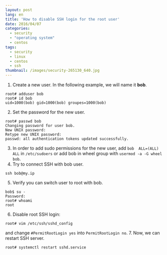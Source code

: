 ```yaml
---
layout: post
lang: en
title: 'How to disable SSH login for the root user'
date: 2016/04/07
categories:
  - security
  - "operating system"
  - centos
tags:
  - security
  - linux
  - centos
  - ssh
thumbnail: /images/security-265130_640.jpg 
---
```

1. Create a new user. In the following example, we will name it **bob**.
```
root# adduser bob
root# id bob
uid=1000(bob) gid=1000(bob) groupes=1000(bob)
```
2. Set the password for the new user.
```
root# passwd bob
Changing password for user bob.
New UNIX password:
Retype new UNIX password:
passwd: all authentication tokens updated successfully.
```
3. In order to add sudo permissions for the new user, add `bob  ALL=(ALL)   ALL` in `/etc/sudoers` or add bob in wheel group with `usermod -a -G wheel bob`.
4. Try to connect SSH with bob user.
```
ssh bob@my.ip
```
5. Verify you can switch user to root with bob.
```
bob$ su -
Password:
root# whoami
root
```
6. Disable root SSH login:
```
root# vim /etc/ssh/sshd_config
```

and change `#PermitRootLogin yes` into `PermitRootLogin no`.
7. Now, we can restart SSH server.
```
root# systemctl restart sshd.service
```

